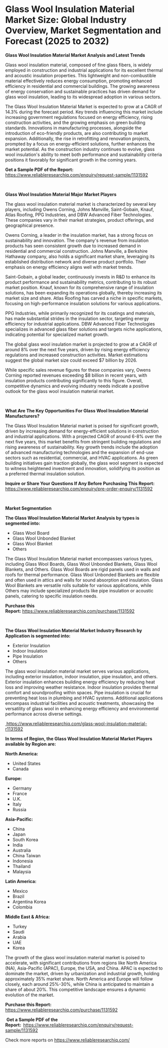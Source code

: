 <p><h1>Glass Wool Insulation Material Market Size: Global Industry Overview, Market Segmentation and Forecast (2025 to 2032)</h1></p><p><strong>Glass Wool Insulation Material Market Analysis and Latest Trends</strong></p>
<p><p>Glass wool insulation material, composed of fine glass fibers, is widely employed in construction and industrial applications for its excellent thermal and acoustic insulation properties. This lightweight and non-combustible material effectively reduces energy consumption, promoting enhanced efficiency in residential and commercial buildings. The growing awareness of energy conservation and sustainable practices has driven demand for glass wool insulation, leading to its widespread adoption in various sectors.</p><p>The Glass Wool Insulation Material Market is expected to grow at a CAGR of 14.3% during the forecast period. Key trends influencing this market include increasing government regulations focused on energy efficiency, rising construction activities, and the growing emphasis on green building standards. Innovations in manufacturing processes, alongside the introduction of eco-friendly products, are also contributing to market expansion. Additionally, the rise in retrofitting and renovation projects, prompted by a focus on energy-efficient solutions, further enhances the market potential. As the construction industry continues to evolve, glass wool insulation's ability to meet both performance and sustainability criteria positions it favorably for significant growth in the coming years.</p></p>
<p><strong>Get a Sample PDF of the Report:&nbsp;</strong> <a href="https://www.reliableresearchiq.com/enquiry/request-sample/1131592?utm_campaign=2226&utm_medium=2&utm_source=Github&utm_content=ia&utm_term=30012025&utm_id=glass-wool-insulation-material">https://www.reliableresearchiq.com/enquiry/request-sample/1131592</a></p>
<p>&nbsp;</p>
<p><strong>Glass Wool Insulation Material Major Market Players</strong></p>
<p><p>The glass wool insulation material market is characterized by several key players, including Owens Corning, Johns Manville, Saint-Gobain, Knauf, Atlas Roofing, PPG Industries, and DBW Advanced Fiber Technologies. These companies vary in their market strategies, product offerings, and geographical presence.</p><p>Owens Corning, a leader in the insulation market, has a strong focus on sustainability and innovation. The company's revenue from insulation products has seen consistent growth due to increased demand in residential and commercial construction. Johns Manville, a Berkshire Hathaway company, also holds a significant market share, leveraging its established distribution network and diverse product portfolio. Their emphasis on energy efficiency aligns well with market trends.</p><p>Saint-Gobain, a global leader, continuously invests in R&D to enhance its product performance and sustainability metrics, contributing to its robust market position. Knauf, known for its comprehensive range of insulation solutions, has been expanding its operations globally, thereby increasing its market size and share. Atlas Roofing has carved a niche in specific markets, focusing on high-performance insulation solutions for various applications.</p><p>PPG Industries, while primarily recognized for its coatings and materials, has made substantial strides in the insulation sector, targeting energy efficiency for industrial applications. DBW Advanced Fiber Technologies specializes in advanced glass fiber solutions and targets niche applications, indicating potential for specialized market growth.</p><p>The global glass wool insulation market is projected to grow at a CAGR of around 8% over the next five years, driven by rising energy efficiency regulations and increased construction activities. Market estimations suggest the global market size could exceed $7 billion by 2026.</p><p>While specific sales revenue figures for these companies vary, Owens Corning reported revenues exceeding $8 billion in recent years, with insulation products contributing significantly to this figure. Overall, competitive dynamics and evolving industry needs indicate a positive outlook for the glass wool insulation material market.</p></p>
<p>&nbsp;</p>
<p><strong>What Are The Key Opportunities For Glass Wool Insulation Material Manufacturers?</strong></p>
<p><p>The Glass Wool Insulation Material market is poised for significant growth, driven by increasing demand for energy-efficient solutions in construction and industrial applications. With a projected CAGR of around 6-8% over the next five years, this market benefits from stringent building regulations and rising awareness of sustainability. Key growth trends include the adoption of advanced manufacturing technologies and the expansion of end-use sectors such as residential, commercial, and HVAC applications. As green building initiatives gain traction globally, the glass wool segment is expected to witness heightened investment and innovation, solidifying its position as a preferred thermal insulation solution.</p></p>
<p><strong>Inquire or Share Your Questions If Any Before Purchasing This Report:</strong> <a href="https://www.reliableresearchiq.com/enquiry/pre-order-enquiry/1131592?utm_campaign=2226&utm_medium=2&utm_source=Github&utm_content=ia&utm_term=30012025&utm_id=glass-wool-insulation-material">https://www.reliableresearchiq.com/enquiry/pre-order-enquiry/1131592</a></p>
<p>&nbsp;</p>
<p><strong>Market Segmentation</strong></p>
<p><strong>The Glass Wool Insulation Material Market Analysis by types is segmented into:</strong></p>
<p><ul><li>Glass Wool Board</li><li>Glass Wool Unbonded Blanket</li><li>Glass Wool Blanket</li><li>Others</li></ul></p>
<p><p>The Glass Wool Insulation Material market encompasses various types, including Glass Wool Boards, Glass Wool Unbonded Blankets, Glass Wool Blankets, and Others. Glass Wool Boards are rigid panels used in walls and roofs for thermal performance. Glass Wool Unbonded Blankets are flexible and often used in attics and walls for sound absorption and insulation. Glass Wool Blankets are versatile rolls suitable for various applications, while Others may include specialized products like pipe insulation or acoustic panels, catering to specific insulation needs.</p></p>
<p><strong>Purchase this Report:&nbsp;</strong><a href="https://www.reliableresearchiq.com/purchase/1131592?utm_campaign=2226&utm_medium=2&utm_source=Github&utm_content=ia&utm_term=30012025&utm_id=glass-wool-insulation-material">https://www.reliableresearchiq.com/purchase/1131592</a></p>
<p>&nbsp;</p>
<p><strong>The Glass Wool Insulation Material Market Industry Research by Application is segmented into:</strong></p>
<p><ul><li>Exterior Insulation</li><li>Indoor Insulation</li><li>Pipe Insulation</li><li>Others</li></ul></p>
<p><p>The glass wool insulation material market serves various applications, including exterior insulation, indoor insulation, pipe insulation, and others. Exterior insulation enhances building energy efficiency by reducing heat loss and improving weather resistance. Indoor insulation provides thermal comfort and soundproofing within spaces. Pipe insulation is crucial for preventing heat loss in plumbing and HVAC systems. Additional applications encompass industrial facilities and acoustic treatments, showcasing the versatility of glass wool in enhancing energy efficiency and environmental performance across diverse settings.</p></p>
<p><a href="https://www.reliableresearchiq.com/glass-wool-insulation-material-r1131592?utm_campaign=2226&utm_medium=2&utm_source=Github&utm_content=ia&utm_term=30012025&utm_id=glass-wool-insulation-material">&nbsp;https://www.reliableresearchiq.com/glass-wool-insulation-material-r1131592</a></p>
<p><strong>In terms of Region, the Glass Wool Insulation Material Market Players available by Region are:</strong></p>
<p>
    <p> <strong> North America: </strong>
        <ul>
            <li>United States</li>
            <li>Canada</li>
        </ul>
        </p> 
    <p> <strong> Europe: </strong>
        <ul>
            <li>Germany</li>
            <li>France</li>
            <li>U.K.</li>
            <li>Italy</li>
            <li>Russia</li>
        </ul>
        </p> 
    <p> <strong> Asia-Pacific: </strong>
        <ul>
            <li>China</li>
            <li>Japan</li>
            <li>South Korea</li>
            <li>India</li>
            <li>Australia</li>
            <li>China Taiwan</li>
            <li>Indonesia</li>
            <li>Thailand</li>
            <li>Malaysia</li>
        </ul>
        </p> 
    <p> <strong> Latin America: </strong>
        <ul>
            <li>Mexico</li>
            <li>Brazil</li>
            <li>Argentina Korea</li>
            <li>Colombia</li>
        </ul>
        </p> 
    <p> <strong> Middle East & Africa: </strong>
        <ul>
            <li>Turkey</li>
            <li>Saudi</li>
            <li>Arabia</li>
            <li>UAE</li>
            <li>Korea</li>
        </ul>
    </p>
    </p>
<p><p>The growth of the glass wool insulation material market is poised to accelerate, with significant contributions from regions like North America (NA), Asia-Pacific (APAC), Europe, the USA, and China. APAC is expected to dominate the market, driven by urbanization and industrial growth, holding approximately 35% market share. North America and Europe will follow closely, each around 25%-30%, while China is anticipated to maintain a share of about 20%. This competitive landscape ensures a dynamic evolution of the market.</p></p>
<p><strong>Purchase this Report: </strong><a href="https://www.reliableresearchiq.com/purchase/1131592?utm_campaign=2226&utm_medium=2&utm_source=Github&utm_content=ia&utm_term=30012025&utm_id=glass-wool-insulation-material">https://www.reliableresearchiq.com/purchase/1131592</a></p>
<p>&nbsp;<strong>Get a Sample PDF of the Report:&nbsp;&nbsp;</strong><a href="https://www.reliableresearchiq.com/enquiry/request-sample/1131592?utm_campaign=2226&utm_medium=2&utm_source=Github&utm_content=ia&utm_term=30012025&utm_id=glass-wool-insulation-material">https://www.reliableresearchiq.com/enquiry/request-sample/1131592</a></p>
<p><strong></strong></p>
<p>Check more reports on <a href="https://www.reliableresearchiq.com/?utm_campaign=2226&utm_medium=2&utm_source=Github&utm_content=ia&utm_term=30012025&utm_id=glass-wool-insulation-material">https://www.reliableresearchiq.com/</a></p>